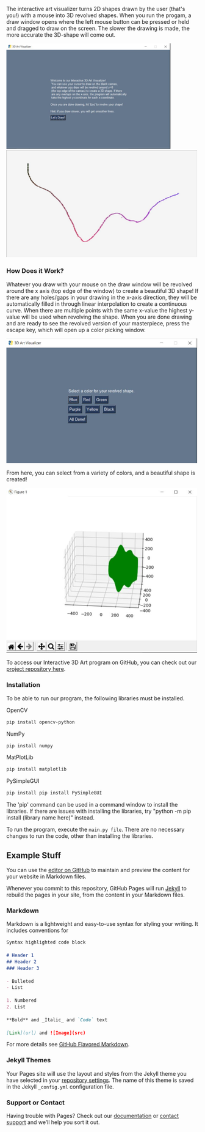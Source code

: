 The interactive art visualizer turns 2D shapes drawn by the user (that's you!) with a mouse into 3D revolved shapes. When you run the progam, a draw window opens where the left mouse button can be pressed or held and dragged to draw on the screen. The slower the drawing is made, the more accurate the 3D-shape will come out.

<img src="introwindow.JPG" width="430" /> <img src="drawing.JPG" width="500" />

### How Does it Work?
Whatever you draw with your mouse on the draw window will be revolved around the x axis (top edge of the window) to create a beautiful 3D shape! If there are any holes/gaps in your drawing in the x-axis direction, they will be automatically filled in through linear interpolation to create a continuous curve. When there are multiple points with the same x-value the highest y-value will be used when revolving the shape. When you are done drawing and are ready to see the revolved version of your masterpiece, press the 
escape key, which will open up a color picking window. 

<img src="colorpick.JPG" width="500" />

From here, you can select from a variety of colors, and a beautiful shape is created!

<img src="revolved.JPG" width="500" />

To access our Interactive 3D Art program on GitHub, you can check out our [project repository here](https://github.com/olincollege/Interactive-Art-Visualizer).

### Installation
To be able to run our program, the following libraries must be installed.

OpenCV
```markdown
pip install opencv-python
```
NumPy
```markdown
pip install numpy
```
MatPlotLib
```markdown
pip install matplotlib
```
PySimpleGUI
```markdown
pip install pip install PySimpleGUI
```

The 'pip' command can be used in a command window to install the libraries. If there are issues with installing the libraries, try "python -m pip install (library name here)" instead.

To run the program, execute the `main.py file`. There are no necessary changes to run the code, other than installing the libraries.

## Example Stuff

You can use the [editor on GitHub](https://github.com/schung114/interactive-3D-art-visualizer.softdes.io/edit/gh-pages/index.md) to maintain and preview the content for your website in Markdown files.

Whenever you commit to this repository, GitHub Pages will run [Jekyll](https://jekyllrb.com/) to rebuild the pages in your site, from the content in your Markdown files.

### Markdown

Markdown is a lightweight and easy-to-use syntax for styling your writing. It includes conventions for

```markdown
Syntax highlighted code block

# Header 1
## Header 2
### Header 3

- Bulleted
- List

1. Numbered
2. List

**Bold** and _Italic_ and `Code` text

[Link](url) and ![Image](src)
```

For more details see [GitHub Flavored Markdown](https://guides.github.com/features/mastering-markdown/).

### Jekyll Themes

Your Pages site will use the layout and styles from the Jekyll theme you have selected in your [repository settings](https://github.com/schung114/interactive-3D-art-visualizer.softdes.io/settings/pages). The name of this theme is saved in the Jekyll `_config.yml` configuration file.

### Support or Contact

Having trouble with Pages? Check out our [documentation](https://docs.github.com/categories/github-pages-basics/) or [contact support](https://support.github.com/contact) and we’ll help you sort it out.
